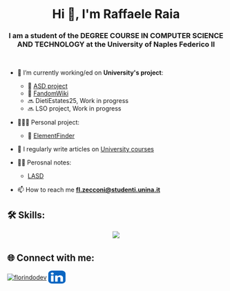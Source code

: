 <h1 align="center">Hi 👋, I'm Raffaele Raia</h1>
<h3 align="center">I am a student of the DEGREE COURSE IN COMPUTER SCIENCE AND TECHNOLOGY at the University of Naples Federico II</h3>

<p align="left"> <a href="https://twitter.com/" target="blank"><img src="https://img.shields.io/twitter/follow/?logo=twitter&style=for-the-badge" alt="" /></a> </p>

- 🔭 I’m currently working/ed on **University's project**:
    - 🚀 [ASD project](https://github.com/FlorindoDev/Laboratorio-Algoritmi-e-Strutture-dati-)
    - 🚀 [FandomWiki](https://github.com/FlorindoDev/SoftwereWiki)
    - 🔜 DietiEstates25, Work in progress
    - 🔜 LSO project, Work in progress
      
- 🧑🏻‍💻 Personal project:
    - 🚀 [ElementFinder]()

- 📝 I regularly write articles on [University courses](https://informatica.dieti.unina.it)

- ✍🏻 Perosnal notes:
    - [LASD](https://github.com/FlorindoDev/LatexASDNotes) 

- 📫 How to reach me **fl.zecconi@studenti.unina.it**

<h2 align="left">🛠️ Skills:</h2>

<div align="center">
    <p align="center">
      <a href="https://skillicons.dev">
        <img src="https://skillicons.dev/icons?i=c,cpp,docker,git,github,dart,flutter,html,java,js,latex,linux,powershell,py,vscode,postgres,bash,arduino,django,kali,mint,py,windows" />
      </a>
    </p>
</div>


<h2 align="left">🌐 Connect with me:</h2>
<p align="left">
<a href="https://www.instagram.com/" target="blank"><img align="center" src="https://raw.githubusercontent.com/rahuldkjain/github-profile-readme-generator/master/src/images/icons/Social/instagram.svg" alt="florindodev" height="30" width="40" /></a>
<a href="https://www.linkedin.com/in/" target="blank"><img align="center" src="https://raw.githubusercontent.com/tandpfun/skill-icons/65dea6c4eaca7da319e552c09f4cf5a9a8dab2c8/icons/LinkedIn.svg" alt="florindoDev" height="30" width="40" /></a>
</p>
